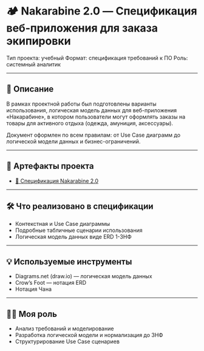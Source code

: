 # 🏕 Nakarabine 2.0 — Спецификация веб-приложения для заказа экипировки
Тип проекта: учебный
Формат: спецификация требований к ПО
Роль: системный аналитик

---

## 📌 Описание
В рамках проектной работы был подготовлены варианты использования, логическая модель данных для веб-приложения «Накарабине», в котором пользователи могут оформлять заказы на товары для активного отдыха (одежда, амуниция, аксессуары).

Документ оформлен по всем правилам: от Use Case диаграмм до логической модели данных и бизнес-ограничений.

---

## 📎 Артефакты проекта

* [📄 Спецификация Nakarabine 2.0](https://drive.google.com/file/d/1qJ1ubomhAFT7tt4AxwHppW2wS53ynIR2/view?usp=sharing)  
  
---

## 🛠 Что реализовано в спецификации
 * Контекстная и Use Case диаграммы
 * Подробные табличные сценарии использования
 * Логическая модель данных виде ERD 1-3НФ
 

---

## 💡 Используемые инструменты
* Diagrams.net (draw.io) — логическая модель данных
* Crow’s Foot — нотация ERD
* Нотация Чана
---

## 👨‍💻 Моя роль
* Анализ требований и моделирование
* Разработка логической модели и нормализация до 3НФ
* Структурирование Use Case сценариев


